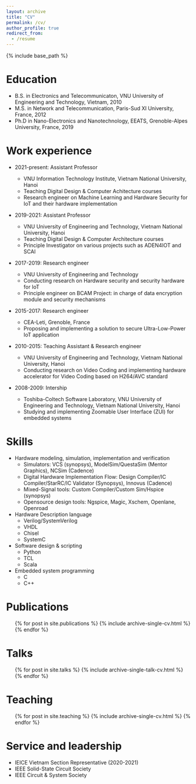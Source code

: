 ```yaml
---
layout: archive
title: "CV"
permalink: /cv/
author_profile: true
redirect_from:
  - /resume
---
```


{% include base_path %}

Education
======
* B.S. in Electronics and Telecommunicaton, VNU University of Engineering and Technology, Vietnam, 2010
* M.S. in Network and Telecommunication, Paris-Sud XI University, France, 2012
* Ph.D in Nano-Electronics and Nanotechnology, EEATS, Grenoble-Alpes University, France, 2019

Work experience
======
* 2021-present: Assistant Professor
  * VNU Information Technology Institute, Vietnam National University, Hanoi
  * Teaching Digital Design & Computer Achitecture courses
  * Research engineer on Machine Learning and Hardware Security for IoT and their hardware implementation

* 2019-2021: Assistant Professor
  * VNU University of Engineering and Technology, Vietnam National University, Hanoi
  * Teaching Digital Design & Computer Architecture courses
  * Principle Investigator on various projects such as ADEN4IOT and SCAI

* 2017-2019: Research engineer
  * VNU University of Engineering and Technology
  * Conducting research on Hardware security and security hardware for IoT
  * Principle engineer on BCAM Project: in charge of data encryption module and security mechanisms

* 2015-2017: Research engineer
  * CEA-Leti, Grenoble, France
  * Proposing and implementing a solution to secure Ultra-Low-Power IoT application

* 2010-2015: Teaching Assistant & Research engineer
  * VNU University of Engineering and Technology, Vietnam National University, Hanoi
  * Conducting research on Video Coding and implementing hardware accelerator for Video Coding based on H264/AVC standard

* 2008-2009: Intership
  * Toshiba-Coltech Software Laboratory, VNU University of Engineering and Technology, Vietnam National University, Hanoi
  * Studying and implementing Zoomable User Interface (ZUI) for embedded systems

Skills
======
* Hardware modeling, simulation, implementation and verification
  * Simulators: VCS (synopsys), ModelSim/QuestaSim (Mentor Graphics), NCSim (Cadence)
  * Digital Hardware Implementation Flow: Design Compiler/IC Compiler/StarRC/IC Validator (Synopsys), Innovus (Cadence)
  * Mixed-Signal tools: Custom Compiler/Custom Sim/Hspice (synopsys)
  * Opensource design tools: Ngspice, Magic, Xschem, Openlane, Openroad
* Hardware Description language
  * Verilog/SystemVerilog
  * VHDL
  * Chisel
  * SystemC
* Software design & scripting
  * Python
  * TCL
  * Scala
* Embedded system programming
  * C
  * C++

Publications
======
  <ul>{% for post in site.publications %}
    {% include archive-single-cv.html %}
  {% endfor %}</ul>
  
Talks
======
  <ul>{% for post in site.talks %}
    {% include archive-single-talk-cv.html %}
  {% endfor %}</ul>
  
Teaching
======
  <ul>{% for post in site.teaching %}
    {% include archive-single-cv.html %}
  {% endfor %}</ul>
  
Service and leadership
======
* IEICE Vietnam Section Representative (2020-2021)
* IEEE Solid-State Circuit Society
* IEEE Circuit & System Society
